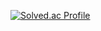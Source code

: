 [![Solved.ac
Profile](http://mazassumnida.wtf/api/generate_badge?boj={p0708jh})](https://solved.ac/{p0708jh})
